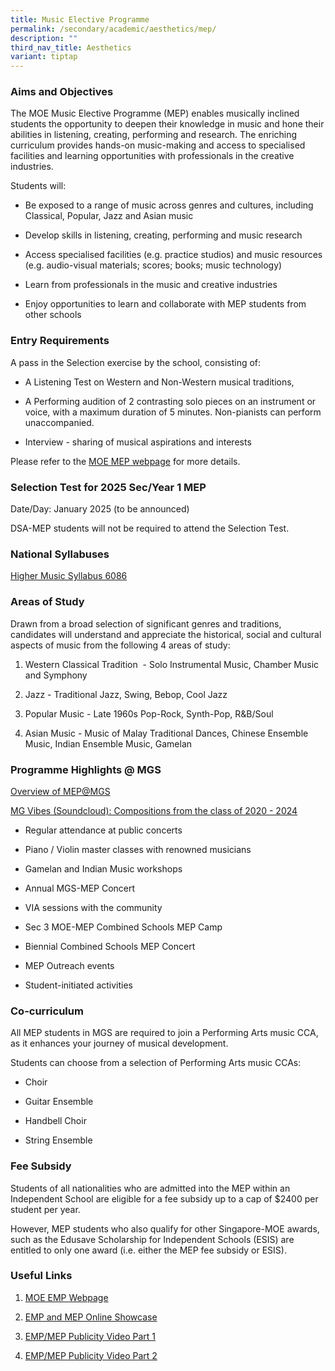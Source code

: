 ```yaml
---
title: Music Elective Programme
permalink: /secondary/academic/aesthetics/mep/
description: ""
third_nav_title: Aesthetics
variant: tiptap
---
```

<h3>Aims and Objectives</h3>
<p>The MOE Music Elective Programme (MEP) enables musically inclined students
the opportunity to deepen their knowledge in music and hone their abilities
in listening, creating, performing and research. The enriching curriculum
provides hands-on music-making and access to specialised facilities and
learning opportunities with professionals in the creative industries.</p>
<p>Students will:</p>
<ul data-tight="true" class="tight">
<li>
<p>Be exposed to a range of music across genres and cultures, including Classical,
Popular, Jazz and Asian music</p>
</li>
<li>
<p>Develop skills in listening, creating, performing and music research</p>
</li>
<li>
<p>Access specialised facilities (e.g. practice studios) and music resources
(e.g. audio-visual materials; scores; books; music technology)</p>
</li>
<li>
<p>Learn from professionals in the music and creative industries</p>
</li>
<li>
<p>Enjoy opportunities to learn and collaborate with MEP students from other
schools</p>
</li>
</ul>
<h3>Entry Requirements</h3>
<p>A pass in the Selection exercise by the school, consisting of:</p>
<ul data-tight="true" class="tight">
<li>
<p>A Listening Test on Western and Non-Western musical traditions,</p>
</li>
<li>
<p>A Performing audition of 2 contrasting solo pieces on an instrument or
voice, with a maximum duration of 5 minutes. Non-pianists can perform unaccompanied.</p>
</li>
<li>
<p>Interview - sharing of musical aspirations and interests</p>
</li>
</ul>
<p>Please refer to the <a href="https://www.moe.gov.sg/education-in-sg/our-programmes/mep-sec" rel="noopener noreferrer nofollow" target="_blank">MOE MEP webpage</a> for
more details.</p>
<h3>Selection Test for 2025 Sec/Year 1 MEP</h3>
<p>Date/Day: January 2025 (to be announced)</p>
<p>DSA-MEP students will not be required to attend the Selection Test.</p>
<h3>National Syllabuses</h3>
<p><a href="https://www.seab.gov.sg/docs/default-source/national-examinations/syllabus/olevel/2024syllabus/6086_y24_sy.pdf" rel="noopener noreferrer nofollow" target="_blank">Higher Music Syllabus 6086</a>
</p>
<h3>Areas of Study</h3>
<p>Drawn from a broad selection of significant genres and traditions, candidates
will understand and appreciate the historical, social and cultural aspects
of music from the following 4 areas of study:</p>
<ol data-tight="true" class="tight">
<li>
<p>Western Classical Tradition&nbsp;&nbsp;- Solo Instrumental Music, Chamber
Music and Symphony</p>
</li>
<li>
<p>Jazz - Traditional Jazz, Swing, Bebop, Cool Jazz</p>
</li>
<li>
<p>Popular Music - Late 1960s Pop-Rock, Synth-Pop, R&amp;B/Soul</p>
</li>
<li>
<p>Asian Music - Music of Malay Traditional Dances, Chinese Ensemble Music,
Indian Ensemble Music, Gamelan</p>
</li>
</ol>
<h3>Programme Highlights @ MGS</h3>
<p><a href="https://drive.google.com/file/d/1ezgCzzh9WZ2bC3Us_lm-dB7ULpEnNFCG/view?usp=sharing" rel="noopener noreferrer nofollow" target="_blank">Overview of MEP@MGS</a>
</p>
<p><a href="https://soundcloud.com/user-110809749/sets/mgs-original-compositions" rel="noopener noreferrer nofollow" target="_blank">MG Vibes (Soundcloud): Compositions from the class of 2020 - 2024</a>
</p>
<ul>
<li>
<p>Regular attendance at public concerts</p>
</li>
<li>
<p>Piano / Violin master classes with renowned musicians</p>
</li>
<li>
<p>Gamelan and Indian Music workshops</p>
</li>
<li>
<p>Annual MGS-MEP Concert</p>
</li>
<li>
<p>VIA sessions with the community</p>
</li>
<li>
<p>Sec 3 MOE-MEP Combined Schools MEP Camp</p>
</li>
<li>
<p>Biennial Combined Schools MEP Concert</p>
</li>
<li>
<p>MEP Outreach events</p>
</li>
<li>
<p>Student-initiated activities</p>
</li>
</ul>
<h3>Co-curriculum</h3>
<p>All MEP students in MGS are required to join a Performing Arts music CCA,
as it enhances your journey of musical development.</p>
<p>Students can choose from a selection of Performing Arts music CCAs:</p>
<ul data-tight="true" class="tight">
<li>
<p>Choir</p>
</li>
<li>
<p>Guitar Ensemble</p>
</li>
<li>
<p>Handbell Choir</p>
</li>
<li>
<p>String Ensemble</p>
</li>
</ul>
<h3>Fee Subsidy</h3>
<p>Students of all nationalities who are admitted into the MEP within an
Independent School are eligible for a fee subsidy up to a cap of $2400
per student per year.</p>
<p>However, MEP students who also qualify for other Singapore-MOE awards,
such as the Edusave Scholarship for Independent Schools (ESIS) are entitled
to only one award (i.e. either the MEP fee subsidy or ESIS).</p>
<h3>Useful Links</h3>
<ol>
<li>
<p><a href="http://go.gov.sg/enhancedmusicprogramme" rel="noopener noreferrer nofollow" target="_blank">MOE EMP Webpage</a>
</p>
</li>
<li>
<p><a href="https://go.gov.sg/empmepshowcase2020" rel="noopener noreferrer nofollow" target="_blank">EMP and MEP Online Showcase</a>
</p>
</li>
<li>
<p><a href="https://www.youtube.com/watch?v=6dwp2ImDRjE" rel="noopener noreferrer nofollow" target="_blank">EMP/MEP Publicity Video Part 1</a>
</p>
</li>
<li>
<p><a href="https://www.youtube.com/watch?v=T3IrEkM967w" rel="noopener noreferrer nofollow" target="_blank">EMP/MEP Publicity Video Part 2</a>
</p>
</li>
</ol>
<p></p>